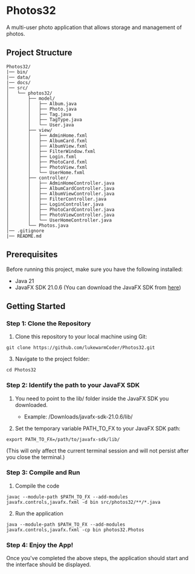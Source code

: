 # Photos32
A multi-user photo application that allows storage and management of photos.

## Project Structure
```
Photos32/
|── bin/
|── data/
|── docs/
│── src/
│   └── photos32/
│       ├── model/
│       │   ├── Album.java
│       │   ├── Photo.java
│       │   ├── Tag.java
│       │   ├── TagType.java
│       │   └── User.java
│       ├── view/
│       │   ├── AdminHome.fxml
│       │   ├── AlbumCard.fxml
│       │   ├── AlbumView.fxml
│       │   ├── FilterWindow.fxml
│       │   ├── Login.fxml
│       │   ├── PhotoCard.fxml
│       │   ├── PhotoView.fxml
│       │   └── UserHome.fxml
│       ├── controller/
│       │   ├── AdminHomeController.java
│       │   ├── AlbumCardController.java
│       │   ├── AlbumViewController.java
│       │   ├── FilterController.java
│       │   ├── LoginController.java
│       │   ├── PhotoCardController.java
│       │   ├── PhotoViewController.java
│       │   └── UserHomeController.java
│       └── Photos.java
│── .gitignore
|── README.md
```

## Prerequisites
Before running this project, make sure you have the following installed:
- Java 21
- JavaFX SDK 21.0.6 (You can download the JavaFX SDK from [here](https://gluonhq.com/products/javafx/))

## Getting Started

### Step 1: Clone the Repository
1. Clone this repository to your local machine using Git:
```
git clone https://github.com/lukewarmCoder/Photos32.git
```

3. Navigate to the project folder:
```
cd Photos32
```

### Step 2: Identify the path to your JavaFX SDK

1. You need to point to the lib/ folder inside the JavaFX SDK you downloaded.
    - Example: /Downloads/javafx-sdk-21.0.6/lib/

2. Set the temporary variable PATH_TO_FX to your JavaFX SDK path:
```
export PATH_TO_FX=/path/to/javafx-sdk/lib/
```

(This will only affect the current terminal session and will not persist after you close the terminal.)

### Step 3: Compile and Run

1. Compile the code
```
javac --module-path $PATH_TO_FX --add-modules javafx.controls,javafx.fxml -d bin src/photos32/**/*.java
```

2. Run the application
```
java --module-path $PATH_TO_FX --add-modules javafx.controls,javafx.fxml -cp bin photos32.Photos
```

### Step 4: Enjoy the App!

Once you've completed the above steps, the application should start and the interface should be displayed.




